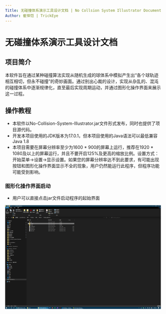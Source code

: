 ```yaml
---
Title: 无碰撞体系演示工具设计文档 | No Collsion System Illustrator Document
Author: 崔怿恺 | TrickEye
---
```


# 无碰撞体系演示工具设计文档

## 项目简介

本软件旨在通过某种碰撞算法实现从随机生成的球体系中模拟产生出“各个球轨迹相互相切，但永不碰撞”的奇妙画面。通过别出心裁的设计，实现从杂乱的、混沌的碰撞体系中逐渐规律化，直至最后实现周期运动，并通过图形化操作界面来展示这一过程。

## 操作教程

- 本软件以No-Collision-System-Illustrator.jar文件形式发布，同时也提供了项目源代码。
- 开发本项目使用的JDK版本为17.0.1，但本项目使用的Java语法可以最低兼容Java 1.8
- 本项目需要在屏幕分辨率至少为1600 * 900的屏幕上运行，推荐在1920 * 1080及以上的屏幕运行，并且不要开启125%及更高的缩放比例。设置方式：开始菜单->设置->显示设置。如果您的屏幕分辨率达不到此要求，有可能出现按钮和图形化操作界面显示不全的现象，用户仍然能运行此程序，但程序功能可能受到影响。

### 图形化操作界面启动

- 用户可以直接点击jar文件启动程序的起始界面

![image](_assets/image1.jpg)